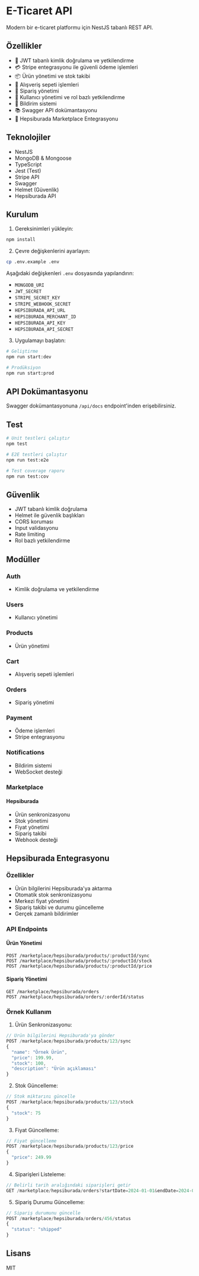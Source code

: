 # E-Ticaret API

Modern bir e-ticaret platformu için NestJS tabanlı REST API.

## Özellikler

- 🔐 JWT tabanlı kimlik doğrulama ve yetkilendirme
- 💳 Stripe entegrasyonu ile güvenli ödeme işlemleri
- 📦 Ürün yönetimi ve stok takibi
- 🛒 Alışveriş sepeti işlemleri
- 📝 Sipariş yönetimi
- 👥 Kullanıcı yönetimi ve rol bazlı yetkilendirme
- 📨 Bildirim sistemi
- 📚 Swagger API dokümantasyonu
- 🏪 Hepsiburada Marketplace Entegrasyonu

## Teknolojiler

- NestJS
- MongoDB & Mongoose
- TypeScript
- Jest (Test)
- Stripe API
- Swagger
- Helmet (Güvenlik)
- Hepsiburada API

## Kurulum

1. Gereksinimleri yükleyin:
```bash
npm install
```

2. Çevre değişkenlerini ayarlayın:
```bash
cp .env.example .env
```

Aşağıdaki değişkenleri `.env` dosyasında yapılandırın:
- `MONGODB_URI`
- `JWT_SECRET`
- `STRIPE_SECRET_KEY`
- `STRIPE_WEBHOOK_SECRET`
- `HEPSIBURADA_API_URL`
- `HEPSIBURADA_MERCHANT_ID`
- `HEPSIBURADA_API_KEY`
- `HEPSIBURADA_API_SECRET`

3. Uygulamayı başlatın:
```bash
# Geliştirme
npm run start:dev

# Prodüksiyon
npm run start:prod
```

## API Dokümantasyonu

Swagger dokümantasyonuna `/api/docs` endpoint'inden erişebilirsiniz.

## Test

```bash
# Unit testleri çalıştır
npm test

# E2E testleri çalıştır
npm run test:e2e

# Test coverage raporu
npm run test:cov
```

## Güvenlik

- JWT tabanlı kimlik doğrulama
- Helmet ile güvenlik başlıkları
- CORS koruması
- Input validasyonu
- Rate limiting
- Rol bazlı yetkilendirme

## Modüller

### Auth
- Kimlik doğrulama ve yetkilendirme

### Users
- Kullanıcı yönetimi

### Products
- Ürün yönetimi

### Cart
- Alışveriş sepeti işlemleri

### Orders
- Sipariş yönetimi

### Payment
- Ödeme işlemleri
- Stripe entegrasyonu

### Notifications
- Bildirim sistemi
- WebSocket desteği

### Marketplace
#### Hepsiburada
- Ürün senkronizasyonu
- Stok yönetimi
- Fiyat yönetimi
- Sipariş takibi
- Webhook desteği

## Hepsiburada Entegrasyonu

### Özellikler
- Ürün bilgilerini Hepsiburada'ya aktarma
- Otomatik stok senkronizasyonu
- Merkezi fiyat yönetimi
- Sipariş takibi ve durumu güncelleme
- Gerçek zamanlı bildirimler

### API Endpoints

#### Ürün Yönetimi
```
POST /marketplace/hepsiburada/products/:productId/sync
POST /marketplace/hepsiburada/products/:productId/stock
POST /marketplace/hepsiburada/products/:productId/price
```

#### Sipariş Yönetimi
```
GET /marketplace/hepsiburada/orders
POST /marketplace/hepsiburada/orders/:orderId/status
```

### Örnek Kullanım

1. Ürün Senkronizasyonu:
```typescript
// Ürün bilgilerini Hepsiburada'ya gönder
POST /marketplace/hepsiburada/products/123/sync
{
  "name": "Örnek Ürün",
  "price": 199.99,
  "stock": 100,
  "description": "Ürün açıklaması"
}
```

2. Stok Güncelleme:
```typescript
// Stok miktarını güncelle
POST /marketplace/hepsiburada/products/123/stock
{
  "stock": 75
}
```

3. Fiyat Güncelleme:
```typescript
// Fiyat güncelleme
POST /marketplace/hepsiburada/products/123/price
{
  "price": 249.99
}
```

4. Siparişleri Listeleme:
```typescript
// Belirli tarih aralığındaki siparişleri getir
GET /marketplace/hepsiburada/orders?startDate=2024-01-01&endDate=2024-01-31
```

5. Sipariş Durumu Güncelleme:
```typescript
// Sipariş durumunu güncelle
POST /marketplace/hepsiburada/orders/456/status
{
  "status": "shipped"
}
```

## Lisans

MIT 